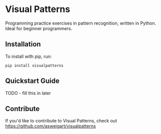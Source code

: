 Visual Patterns
======

Programming practice exercises in pattern recognition, written in Python. Ideal for beginner programmers.

Installation
------------

To install with pip, run:

    pip install visualpatterns

Quickstart Guide
----------------

TODO - fill this in later

Contribute
----------

If you'd like to contribute to Visual Patterns, check out https://github.com/asweigart/visualpatterns
